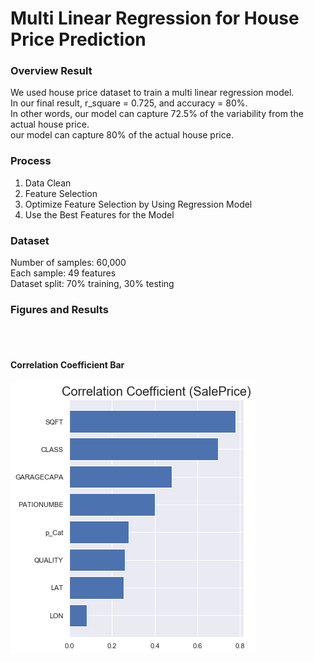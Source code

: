 # Multi Linear Regression for House Price Prediction
### Overview Result
We used house price dataset to train a multi linear regression model. <br>
In our final result, r_square = 0.725, and accuracy = 80%. <br>
In other words, our model can capture 72.5% of the variability from the actual house price. <br>
our model can capture 80% of the actual house price. <br>

### Process
1. Data Clean
2. Feature Selection
3. Optimize Feature Selection by Using Regression Model
4. Use the Best Features for the Model

### Dataset
Number of samples: 60,000<br>
Each sample: 49 features<br>
Dataset split: 70% training, 30% testing<br>

### Figures and Results
<br>
<br>

#### Correlation Coefficient Bar

![Best Selected Features](/figures/best_features.png)
